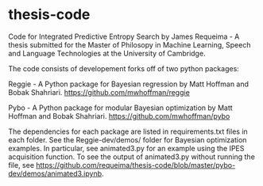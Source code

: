 # thesis-code

Code for Integrated Predictive Entropy Search by James Requeima - A thesis submitted for the Master of Philosopy in Machine Learning, Speech and Language Technologies at the University of Cambridge.

The code consists of developement forks off of two python packages:

Reggie - A Python package for Bayesian regression by Matt Hoffman and Bobak Shahriari. https://github.com/mwhoffman/reggie

Pybo - A Python package for modular Bayesian optimization by Matt Hoffman and Bobak Shahriari. https://github.com/mwhoffman/pybo

The dependencies for each package are listed in requirements.txt files in each folder. See the Reggie-dev/demos/ folder for Bayesian optimization examples. In particular, see animated3.py for an example using the IPES acquisition function. To see the output of animated3.py without running the file, see https://github.com/requeima/thesis-code/blob/master/pybo-dev/demos/animated3.ipynb.

